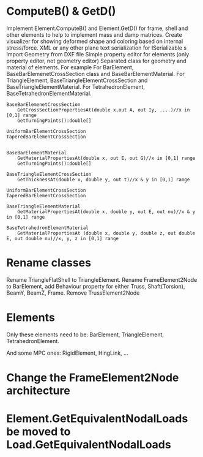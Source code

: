 ﻿# ComputeB() & GetD()
Implement Element.ComputeB() and Element.GetD() for frame, shell and other elements to help to implement mass and damp matrices.
Create visualizer for showing deformed shape and coloring based on internal stress/force.
XML or any other plane text serialization for ISerializable s
Import Geometry from DXF file
Simple property editor for elements (only property editor, not geometry editor)
Separated class for geometry and material of elements. For example 
	For BarElement, BaseBarElemenetCrossSection class and BaseBarElementMaterial.
	For TriangleElement, BaseTriangleElementCrossSection and BaseTriangleElementMaterial.
	For TetrahedronElement, BaseTetrahedronElementMaterial.

```
BaseBarElemenetCrossSection
	GetCrossSectionPropertiesAt(double x,out A, out Iy, ....)//x in [0,1] range
	GetTurningPoints():double[]

UniformBarElementCrossSection
TaperedBarElementCrossSection


BaseBarElementMaterial
	GetMaterialPropertiesAt(double x, out E, out G)//x in [0,1] range
	GetTurningPoints():double[]
```
	
	
```
BaseTriangleElementCrossSection
	GetThicknessAt(double x, double y, out t)//x & y in [0,1] range

UniformBarElementCrossSection
TaperedBarElementCrossSection
	
BaseTriangleElementMaterial
	GetMaterialPropertiesAt(double x, double y, out E, out nu)//x & y in [0,1] range
```


```
BaseTetrahedronElementMaterial
	GetMaterialPropertiesAt (double x, double y, double z, out double E, out double nu)//x, y, z in [0,1] range
```

# Rename classes
Rename TriangleFlatShell to TriangleElement.
Rename FrameElement2Node to BarElement, add Behaviour property for either Truss, Shaft(Torsion), BeamY, BeamZ, Frame.
Remove TrussElement2Node

# Elements
Only these elements need to be:
BarElement, TriangleElement, TetrahedronElement.

And some MPC ones:
RigidElement, HingLink, ...

# Change the FrameElement2Node architecture


# Element.GetEquivalentNodalLoads be moved to Load.GetEquivalentNodalLoads